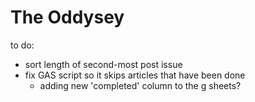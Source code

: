 # The Oddysey

to do:
  - sort length of second-most post issue
  - fix GAS script so it skips articles that have been done
      - adding new 'completed' column to the g sheets?
